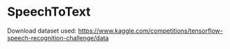 # SpeechToText
Download dataset used: https://www.kaggle.com/competitions/tensorflow-speech-recognition-challenge/data